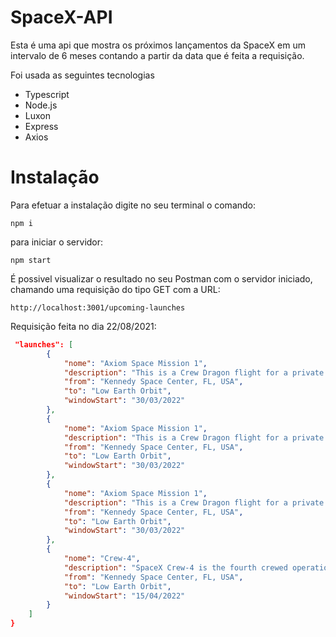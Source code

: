 # SpaceX-API
Esta é uma api que mostra os próximos lançamentos da SpaceX em um intervalo de 6 meses contando a partir da data que é feita a requisição.

Foi usada as seguintes tecnologias 

- Typescript
- Node.js
- Luxon
- Express
- Axios

# Instalação
Para efetuar a instalação digite no seu terminal o comando:
``` 
npm i
```

para iniciar o servidor:
```
npm start
```

É possivel visualizar o resultado no seu Postman com o servidor iniciado, chamando uma requisição do tipo GET com a URL:
```
http://localhost:3001/upcoming-launches
```

Requisição feita no dia 22/08/2021:

``` JSON
 "launches": [
        {
            "nome": "Axiom Space Mission 1",
            "description": "This is a Crew Dragon flight for a private company Axiom Space. The mission will carry a commander professionally trained by Axiom alongside three private astronauts to and from the International Space Station. This crew will stay aboard space station for  at least eight days.",
            "from": "Kennedy Space Center, FL, USA",
            "to": "Low Earth Orbit",
            "windowStart": "30/03/2022"
        },
        {
            "nome": "Axiom Space Mission 1",
            "description": "This is a Crew Dragon flight for a private company Axiom Space. The mission will carry a commander professionally trained by Axiom alongside three private astronauts to and from the International Space Station. This crew will stay aboard space station for  at least eight days.",
            "from": "Kennedy Space Center, FL, USA",
            "to": "Low Earth Orbit",
            "windowStart": "30/03/2022"
        },
        {
            "nome": "Axiom Space Mission 1",
            "description": "This is a Crew Dragon flight for a private company Axiom Space. The mission will carry a commander professionally trained by Axiom alongside three private astronauts to and from the International Space Station. This crew will stay aboard space station for  at least eight days.",
            "from": "Kennedy Space Center, FL, USA",
            "to": "Low Earth Orbit",
            "windowStart": "30/03/2022"
        },
        {
            "nome": "Crew-4",
            "description": "SpaceX Crew-4 is the fourth crewed operational flight of a Crew Dragon spacecraft to the International Space Station as part of NASA's Commercial Crew Program.",
            "from": "Kennedy Space Center, FL, USA",
            "to": "Low Earth Orbit",
            "windowStart": "15/04/2022"
        }
    ]
}
```

